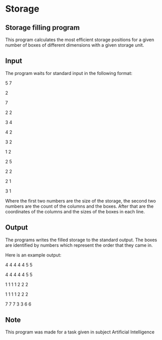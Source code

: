 # Storage

## Storage filling program

This program calculates the most efficient storage positions for a given number of boxes of different dimensions with a given storage unit.

## Input

The program waits for standard input in the following format:

5	7

2

7

2	2

3	4

4	2

3	2

1	2

2	5

2	2

2	1

3	1

Where the first two numbers are the size of the storage, the second two numbers are the count of the columns and the boxes. After that are the coordinates of the columns and the sizes of the boxes in each line.

## Output

The programs writes the filled storage to the standard output. The boxes are identified by numbers which represent the order that they came in.

Here is an example output:

4	4	4	4	4	5	5

4	4	4	4	4	5	5

1	1	1	1	2	2	2

1	1	1	1	2	2	2

7	7	7	3	3	6	6

## Note

This program was made for a task given in subject Artificial Intelligence
